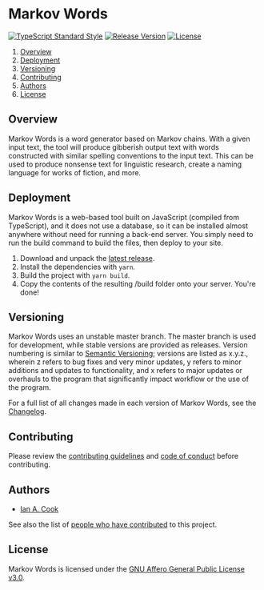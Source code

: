 # Markov Words

[![TypeScript Standard Style](https://img.shields.io/badge/code%20style-standard-brightgreen.svg)](http://standardjs.com)
[![Release Version](https://img.shields.io/github/release/Susurrus-LLC/markov-words.svg)](https://github.com/Susurrus-LLC/markov-words/releases)
[![License](https://img.shields.io/github/license/Susurrus-LLC/markov-words.svg)](https://github.com/Susurrus-LLC/markov-words/blob/master/LICENSE)

1. [Overview](#overview)
2. [Deployment](#deployment)
3. [Versioning](#versioning)
4. [Contributing](#contributing)
5. [Authors](#authors)
6. [License](#license)

## Overview

Markov Words is a word generator based on Markov chains. With a given input text, the tool will produce gibberish output text with words constructed with similar spelling conventions to the input text. This can be used to produce nonsense text for linguistic research, create a naming language for works of fiction, and more.

## Deployment

Markov Words is a web-based tool built on JavaScript (compiled from TypeScript), and it does not use a database, so it can be installed almost anywhere without need for running a back-end server. You simply need to run the build command to build the files, then deploy to your site.

1. Download and unpack the [latest release](https://github.com/Susurrus-LLC/markov-words/releases/latest).
2. Install the dependencies with `yarn`.
3. Build the project with `yarn build`.
4. Copy the contents of the resulting /build folder onto your server. You're done!

## Versioning

Markov Words uses an unstable master branch. The master branch is used for development, while stable versions are provided as releases. Version numbering is similar to [Semantic Versioning](http://semver.org/); versions are listed as x.y.z., wherein z refers to bug fixes and very minor updates, y refers to minor additions and updates to functionality, and x refers to major updates or overhauls to the program that significantly impact workflow or the use of the program.

For a full list of all changes made in each version of Markov Words, see the [Changelog](https://github.com/Susurrus-LLC/markov-words/blob/master/CHANGELOG.md).

## Contributing

Please review the [contributing guidelines](https://github.com/Susurrus-LLC/markov-words/blob/master/.github/CONTRIBUTING.md) and [code of conduct](https://github.com/Susurrus-LLC/markov-words/blob/master/.github/CODE_OF_CONDUCT.md) before contributing.

## Authors

- [Ian A. Cook](https://github.com/nai888)

See also the list of [people who have contributed](../../graphs/contributors) to this project.

## License

Markov Words is licensed under the [GNU Affero General Public License v3.0](https://choosealicense.com/licenses/agpl-3.0/).
